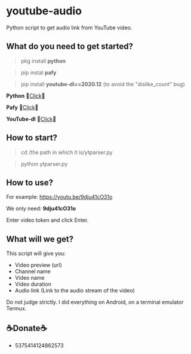 # youtube-audio
Python script to get audio link from YouTube video.
## What do you need to get started?
> pkg install **python**

> pip instal **pafy**

> pip install **youtube-dl==2020.12** (to avoid the "dislike_count" bug)

**Python** :link:[Click](https://www.python.org/):link:

**Pafy** :link:[Click](https://pythonhosted.org/pafy/):link:

**YouTube-dl** :link:[Click](https://youtube-dl.org/):link:

## How to start?
> cd /the path in which it is/ytparser.py

> python ytparser.py

## How to use?

For example: https://youtu.be/9dju41cO31o

We only need: **9dju41cO31o**

Enter video token and click Enter.
## What will we get?
This script will give you:
- Video preview (url)
- Channel name
- Video name
- Video duration
- Audio link (Link to the audio stream of the video)

Do not judge strictly. I did everything on Android, on a terminal emulator Termux.

## :coffee:Donate:coffee:
- 5375414124862573

